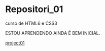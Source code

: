 # Repositori_01
 curso de HTML6 e CSS3

 ESTOU APRENDENDO AINDA É BEM INICIAL.

 <a href="https://sweslleyrafael.github.io/Repositori_01/project-inicial/index.html" target="_blanck">project01</a>
